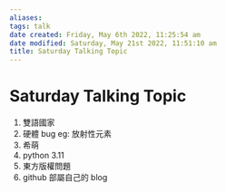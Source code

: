 ```yaml
---
aliases: 
tags: talk 
date created: Friday, May 6th 2022, 11:25:54 am
date modified: Saturday, May 21st 2022, 11:51:10 am
title: Saturday Talking Topic
---
```


# Saturday Talking Topic

1. 雙語國家
2. 硬體 bug eg: 放射性元素
3. 希萌
4. python 3.11
5. 東方版權問題
6. github 部屬自己的 blog